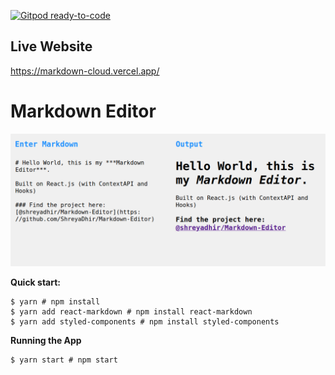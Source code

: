 [![Gitpod ready-to-code](https://img.shields.io/badge/Gitpod-ready--to--code-blue?logo=gitpod)](https://gitpod.io/#https://github.com/ShreyaDhir/Markdown-Editor)

## Live Website 
https://markdown-cloud.vercel.app/

# Markdown Editor

![Markdown-Editor Prototype](https://github.com/ShreyaDhir/Markdown-Editor/blob/main/public/mde.png?raw=true)

**Quick start:**

```
$ yarn # npm install
$ yarn add react-markdown # npm install react-markdown
$ yarn add styled-components # npm install styled-components
````

**Running the App**
```
$ yarn start # npm start
```
